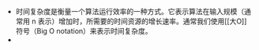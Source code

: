 - 时间复杂度是衡量一个算法运行效率的一种方式。它表示算法在输入规模（通常用 n 表示）增加时，所需要的时间资源的增长速率。通常我们使用[[大O]]符号（Big O notation）来表示时间复杂度。
-